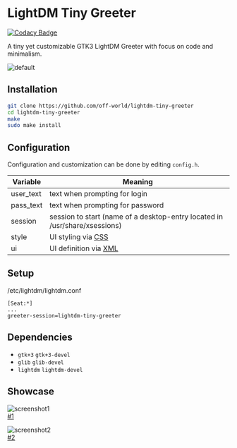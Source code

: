 # LightDM Tiny Greeter

[![Codacy Badge](https://api.codacy.com/project/badge/Grade/2dbb11ae343f46e79a8f577a74670f10)](https://www.codacy.com/app/off-world/lightdm-tiny-greeter?utm_source=github.com&amp;utm_medium=referral&amp;utm_content=off-world/lightdm-tiny-greeter&amp;utm_campaign=Badge_Grade)

A tiny yet customizable GTK3 LightDM Greeter with focus on code and minimalism.

![default](https://i.imgur.com/yFMcb4o.png)

## Installation

```bash
git clone https://github.com/off-world/lightdm-tiny-greeter
cd lightdm-tiny-greeter
make
sudo make install
```

## Configuration

Configuration and customization can be done by editing `config.h`.

| Variable  | Meaning                                                                                 |
|-----------|-----------------------------------------------------------------------------------------|
| user_text | text when prompting for login                                                           |
| pass_text | text when prompting for password                                                        |
| session   | session to start (name of a desktop-entry located in /usr/share/xsessions)              |
| style     | UI styling via [CSS](https://developer.gnome.org/gtk3/stable/chap-css-overview.html)    |
| ui        | UI definition via [XML](https://developer.gnome.org/pygtk/stable/class-gtkbuilder.html) |

## Setup

/etc/lightdm/lightdm.conf
```config
[Seat:*]
...
greeter-session=lightdm-tiny-greeter
```

## Dependencies

-   `gtk+3` `gtk+3-devel`
-   `glib` `glib-devel`
-   `lightdm` `lightdm-devel`

## Showcase

![screenshot1](https://i.imgur.com/YtiGpey.png)  
[#1](https://gist.github.com/off-world/573ea3b79829fb31ce7b27c337e62926)

![screenshot2](https://i.imgur.com/sLk0j95.png)  
[#2](https://gist.github.com/off-world/ad853fb1faca2c6c67b332ff3d3a7a21)
